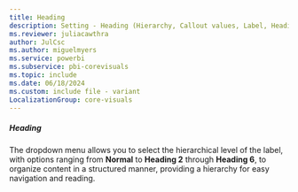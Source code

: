```yaml
---
title: Heading
description: Setting - Heading (Hierarchy, Callout values, Label, Heading)
ms.reviewer: juliacawthra
author: JulCsc
ms.author: miguelmyers
ms.service: powerbi
ms.subservice: pbi-corevisuals
ms.topic: include
ms.date: 06/18/2024
ms.custom: include file - variant
LocalizationGroup: core-visuals
---
```

##### Heading

The dropdown menu allows you to select the hierarchical level of the label, with options ranging from **Normal** to **Heading 2** through **Heading 6**, to organize content in a structured manner, providing a hierarchy for easy navigation and reading.
